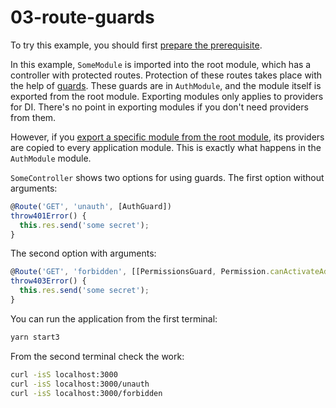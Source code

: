 # 03-route-guards

To try this example, you should first [prepare the prerequisite][1].

In this example, `SomeModule` is imported into the root module, which has a controller with protected routes. Protection of these routes takes place with the help of [guards][103]. These guards are in `AuthModule`, and the module itself is exported from the root module. Exporting modules only applies to providers for DI. There's no point in exporting modules if you don't need providers from them.

However, if you [export a specific module from the root module][102], its providers are copied to every application module. This is exactly what happens in the `AuthModule` module.

`SomeController` shows two options for using guards. The first option without arguments:

```ts
@Route('GET', 'unauth', [AuthGuard])
throw401Error() {
  this.res.send('some secret');
}
```

The second option with arguments:

```ts
@Route('GET', 'forbidden', [[PermissionsGuard, Permission.canActivateAdministration]])
throw403Error() {
  this.res.send('some secret');
}
```

You can run the application from the first terminal:

```bash
yarn start3
```

From the second terminal check the work:

```bash
curl -isS localhost:3000
curl -isS localhost:3000/unauth
curl -isS localhost:3000/forbidden
```

[1]: /examples/prerequisite
[102]: /components-of-ditsmod-app/exports-and-imports#export-of-the-providers-from-the-root-module
[103]: /components-of-ditsmod-app/guards
